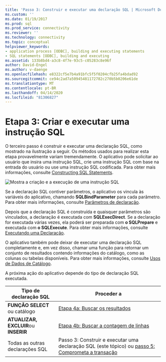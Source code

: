 ```yaml
---
title: 'Passo 3: Construir e executar uma declaração SQL | Microsoft Docs'
ms.custom: ''
ms.date: 01/19/2017
ms.prod: sql
ms.prod_service: connectivity
ms.reviewer: ''
ms.technology: connectivity
ms.topic: conceptual
helpviewer_keywords:
- application process [ODBC], building and executing statements
- SQL statements [ODBC], building and executing
ms.assetid: 133b8bd4-a3c8-4f7e-93c5-c05283c8e96f
author: David-Engel
ms.author: v-daenge
ms.openlocfilehash: e8322cf5e7b4a91bfc5f5f0204cfb25fa4bdad92
ms.sourcegitcommit: ce94c2ad7a50945481172782c270b5b0206e61de
ms.translationtype: MT
ms.contentlocale: pt-BR
ms.lasthandoff: 04/14/2020
ms.locfileid: "81306827"
---
```

# <a name="step-3-build-and-execute-an-sql-statement"></a>Etapa 3: Criar e executar uma instrução SQL
O terceiro passo é construir e executar uma declaração SQL, como mostrado na ilustração a seguir. Os métodos usados para realizar esta etapa provavelmente variam tremendamente. O aplicativo pode solicitar ao usuário que insira uma instrução SQL, crie uma instrução SQL com base na entrada do usuário ou use uma instrução SQL codificada. Para obter mais informações, consulte [Constructing SQL Statements](../../../odbc/reference/develop-app/constructing-sql-statements.md).  
  
 ![Mostra a criação e a execução de uma instrução SQL](../../../odbc/reference/develop-app/media/pr13.gif "pr13")  
  
 Se a declaração SQL contiver parâmetros, o aplicativo os vincula às variáveis do aplicativo, chamando **SQLBindParameter** para cada parâmetro. Para obter mais informações, consulte [Parâmetros de declaração](../../../odbc/reference/develop-app/statement-parameters.md).  
  
 Depois que a declaração SQL é construída e quaisquer parâmetros são vinculados, a declaração é executada com **SQLExecDirect**. Se a declaração for executada várias vezes, ela poderá ser preparada com **o SQLPrepare** e executada com **o SQLExecute**. Para obter mais informações, consulte [Executando uma Declaração](../../../odbc/reference/develop-app/executing-a-statement.md).  
  
 O aplicativo também pode deixar de executar uma declaração SQL completamente e, em vez disso, chamar uma função para retornar um conjunto de resultados contendo informações do catálogo, como as colunas ou tabelas disponíveis. Para obter mais informações, consulte [Usos de Dados de Catálogo](../../../odbc/reference/develop-app/uses-of-catalog-data.md).  
  
 A próxima ação do aplicativo depende do tipo de declaração SQL executada.  
  
|Tipo de declaração SQL|Proceder a|  
|---------------------------|----------------|  
|**FUNÇÃO SELECT** ou catálogo|[Etapa 4a: Buscar os resultados](../../../odbc/reference/develop-app/step-4a-fetch-the-results.md)|  
|**ATUALIZAR,** **EXCLUIR**ou **INSERIR**|[Etapa 4b: Buscar a contagem de linhas](../../../odbc/reference/develop-app/step-4b-fetch-the-row-count.md)|  
|Todas as outras declarações SQL|Passo 3: Construir e executar uma declaração SQL (este tópico) ou [passo 5: Comprometa a transação](../../../odbc/reference/develop-app/step-5-commit-the-transaction.md)|
